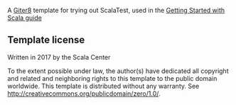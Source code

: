 A [Giter8][g8] template for trying out ScalaTest, used in the [Getting Started with Scala guide](https://docs.scala-lang.org/getting-started-sbt-track/testing-scala-with-sbt-on-the-command-line.html)

Template license
----------------
Written in 2017 by the Scala Center

To the extent possible under law, the author(s) have dedicated all copyright and related
and neighboring rights to this template to the public domain worldwide.
This template is distributed without any warranty. See <http://creativecommons.org/publicdomain/zero/1.0/>.

[g8]: http://www.foundweekends.org/giter8/
